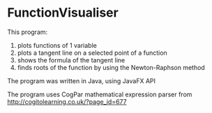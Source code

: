 # FunctionVisualiser


<p>This program:</p>
<ol>
  <li>plots functions of 1 variable </li>
  <li>plots a tangent line on a selected point of a function</li>
  <li>shows the formula of the tangent line</li>
  <li>finds roots of the function by using the Newton-Raphson method</li>
</ol>


The program was written in Java, using JavaFX API

The program uses CogPar mathematical expression parser from http://cogitolearning.co.uk/?page_id=677

